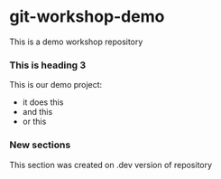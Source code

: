 # git-workshop-demo
This is a demo workshop repository


### This is heading 3
This is our demo project:

* it does this
* and this
* or this


### New sections


This section was created on .dev version of repository
